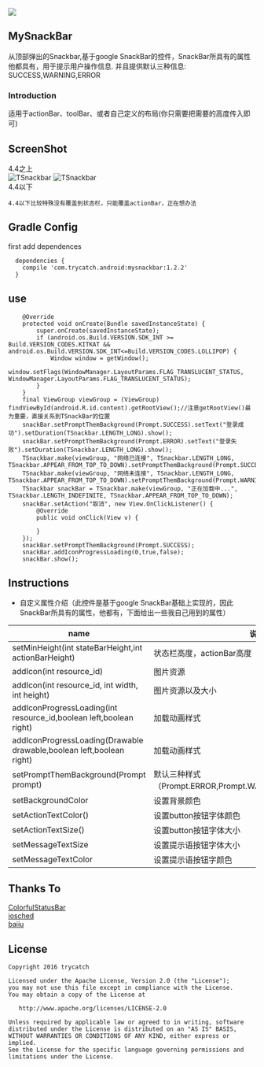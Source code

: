 
[![](https://www.jitpack.io/v/badboy-tian/MySnackBar.svg)](https://www.jitpack.io/#badboy-tian/MySnackBar)

## MySnackBar
从顶部弹出的Snackbar,基于google SnackBar的控件，SnackBar所具有的属性他都具有，用于提示用户操作信息.
并且提供默认三种信息: SUCCESS,WARNING,ERROR

### Introduction
适用于actionBar、toolBar、或者自己定义的布局(你只需要把需要的高度传入即可)

## ScreenShot
4.4之上<br>
![TSnackbar](images/gifsss.gif "5.0 sample")
![TSnackbar](images/gif.gif "5.0 sample")
<br>4.4以下<br>
```
4.4以下比较特殊没有覆盖到状态栏，只能覆盖actionBar，正在想办法
```

## Gradle Config
 first add dependences
```
  dependencies {
    compile 'com.trycatch.android:mysnackbar:1.2.2'
  }
```

## use
```
    @Override
    protected void onCreate(Bundle savedInstanceState) {
        super.onCreate(savedInstanceState);
        if (android.os.Build.VERSION.SDK_INT >= Build.VERSION_CODES.KITKAT && android.os.Build.VERSION.SDK_INT<=Build.VERSION_CODES.LOLLIPOP) {
            Window window = getWindow();
            window.setFlags(WindowManager.LayoutParams.FLAG_TRANSLUCENT_STATUS, WindowManager.LayoutParams.FLAG_TRANSLUCENT_STATUS);
        }
    }
    final ViewGroup viewGroup = (ViewGroup) findViewById(android.R.id.content).getRootView();//注意getRootView()最为重要，直接关系到TSnackBar的位置
    snackBar.setPromptThemBackground(Prompt.SUCCESS).setText("登录成功").setDuration(TSnackbar.LENGTH_LONG).show();
    snackBar.setPromptThemBackground(Prompt.ERROR).setText("登录失败").setDuration(TSnackbar.LENGTH_LONG).show();
    TSnackbar.make(viewGroup, "网络已连接", TSnackbar.LENGTH_LONG, TSnackbar.APPEAR_FROM_TOP_TO_DOWN).setPromptThemBackground(Prompt.SUCCESS).show();
    TSnackbar.make(viewGroup, "网络未连接", TSnackbar.LENGTH_LONG, TSnackbar.APPEAR_FROM_TOP_TO_DOWN).setPromptThemBackground(Prompt.WARNING).show();
    TSnackbar snackBar = TSnackbar.make(viewGroup, "正在加载中...", TSnackbar.LENGTH_INDEFINITE, TSnackbar.APPEAR_FROM_TOP_TO_DOWN);
    snackBar.setAction("取消", new View.OnClickListener() {
        @Override
        public void onClick(View v) {

        }
    });
    snackBar.setPromptThemBackground(Prompt.SUCCESS);
    snackBar.addIconProgressLoading(0,true,false);
    snackBar.show();
```
## Instructions

* 自定义属性介绍（此控件是基于google SnackBar基础上实现的，因此SnackBar所具有的属性，他都有，下面给出一些我自己用到的属性）

name | 说明
-----|------
setMinHeight(int stateBarHeight,int actionBarHeight)| 状态栏高度，actionBar高度
addIcon(int resource_id)        |     图片资源
addIcon(int resource_id, int width, int height)    |图片资源以及大小
addIconProgressLoading(int resource_id,boolean left,boolean right)   | 加载动画样式
addIconProgressLoading(Drawable drawable,boolean left,boolean right)    | 加载动画样式
setPromptThemBackground(Prompt prompt)    | 默认三种样式（Prompt.ERROR,Prompt.WARNING,Prompt.SUCCESS）
setBackgroundColor    |  设置背景颜色
setActionTextColor()    |  设置button按钮字体颜色
setActionTextSize()    |  设置button按钮字体大小
setMessageTextSize    |  设置提示语按钮字体大小
setMessageTextColor    |  设置提示语按钮字颜色   
## Thanks To
<a href="https://github.com/hongyangAndroid/ColorfulStatusBar" target="_blank">ColorfulStatusBar</a>
<br>
<a href="https://github.com/google/iosched" target="_blank">iosched</a>
<br>
<a href="https://github.com/baiiu/TSnackbar">baiiu</a>

## License

```
Copyright 2016 trycatch

Licensed under the Apache License, Version 2.0 (the "License");
you may not use this file except in compliance with the License.
You may obtain a copy of the License at

   http://www.apache.org/licenses/LICENSE-2.0

Unless required by applicable law or agreed to in writing, software
distributed under the License is distributed on an "AS IS" BASIS,
WITHOUT WARRANTIES OR CONDITIONS OF ANY KIND, either express or implied.
See the License for the specific language governing permissions and
limitations under the License.
```
